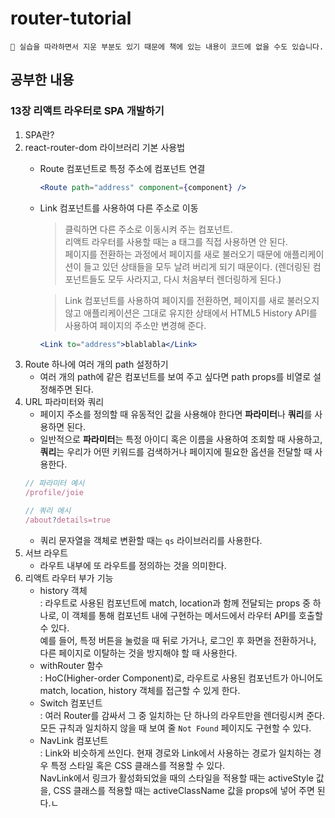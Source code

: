 # router-tutorial

```
🤟 실습을 따라하면서 지운 부분도 있기 때문에 책에 있는 내용이 코드에 없을 수도 있습니다.
```

## 공부한 내용
### 13장 리액트 라우터로 SPA 개발하기
1. SPA란?
2. react-router-dom 라이브러리 기본 사용법
    - Route 컴포넌트로 특정 주소에 컴포넌트 연결
        ```jsx
        <Route path="address" component={component} />
        ````
    - Link 컴포넌트를 사용하여 다른 주소로 이동
        > 클릭하면 다른 주소로 이동시켜 주는 컴포넌트.<br>
      리액트 라우터를 사용할 때는 a 태그를 직접 사용하면 안 된다.<br>
      페이지를 전환하는 과정에서 페이지를 새로 불러오기 때문에 애플리케이션이 들고 있던 상태들을 모두 날려 버리게 되기 때문이다. (렌더링된 컴포넌트들도 모두 사라지고, 다시 처음부터 렌더링하게 된다.)

        > Link 컴포넌트를 사용하여 페이지를 전환하면, 페이지를 새로 불러오지 않고 애플리케이션은 그대로 유지한 상태에서 HTML5 History API를 사용하여 페이지의 주소만 변경해 준다.

        ```jsx
        <Link to="address">blablabla</Link>
        ```
3. Route 하나에 여러 개의 path 설정하기
    - 여러 개의 path에 같은 컴포넌트를 보여 주고 싶다면 path props를 비열로 설정해주면 된다.
4. URL 파라미터와 쿼리
    - 페이지 주소를 정의할 때 유동적인 값을 사용해야 한다면 **파라미터**나 **쿼리**를 사용하면 된다.
    - 일반적으로 **파라미터**는 특정 아이디 혹은 이름을 사용하여 조회할 때 사용하고, **쿼리**는 우리가 어떤 키워드를 검색하거나 페이지에 필요한 옵션을 전달할 때 사용한다.
    ```jsx
    // 파라미터 예시
    /profile/joie

    // 쿼리 에시
    /about?details=true
    ```
    - 쿼리 문자열을 객체로 변환할 때는 `qs` 라이브러리를 사용한다.
5. 서브 라우트
    - 라우트 내부에 또 라우트를 정의하는 것을 의미한다.
6. 리액트 라우터 부가 기능
    - history 객체<br>
    : 라우트로 사용된 컴포넌트에 match, location과 함께 전달되는 props 중 하나로, 이 객체를 통해 컴포넌트 내에 구현하는 메서드에서 라우터 API를 호출할 수 있다.<br>
    예를 들어, 특정 버튼을 눌렀을 때 뒤로 가거나, 로그인 후 화면을 전환하거나, 다른 페이지로 이탈하는 것을 방지해야 할 때 사용한다.
    - withRouter 함수<br>
    : HoC(Higher-order Component)로, 라우트로 사용된 컴포넌트가 아니어도 match, location, history 객체를 접근할 수 있게 한다.
    - Switch 컴포넌트<br>
    : 여러 Router를 감싸서 그 중 일치하는 단 하나의 라우트만을 렌더링시켜 준다.<br>
    모든 규칙과 일치하지 않을 때 보여 줄 `Not Found` 페이지도 구현할 수 있다.
    - NavLink 컴포넌트<br>
    : Link와 비슷하게 쓰인다. 현재 경로와 Link에서 사용하는 경로가 일치하는 경우 특정 스타일 혹은 CSS 클래스를 적용할 수 있다.<br>
    NavLink에서 링크가 활성화되었을 때의 스타일을 적용할 때는 activeStyle 값을, CSS 클래스를 적용할 때는 activeClassName 값을 props에 넣어 주면 된다.ㄴ